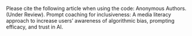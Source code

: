 Please cite the following article when using the code:
Anonymous Authors. (Under Review). Prompt coaching for inclusiveness: A media literacy approach to increase users’ awareness of algorithmic bias, prompting efficacy, and trust in AI. 
